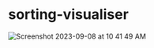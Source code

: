 # sorting-visualiser

![Screenshot 2023-09-08 at 10 41 49 AM](https://github.com/onlyaditya/sorting-visualiser/assets/74458714/19bc059b-c231-409e-9f41-3dbb92a9ebd4)
